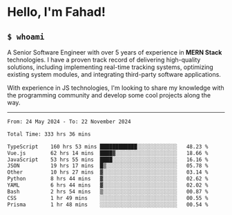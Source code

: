<h1>Hello, I'm Fahad!</h1>

<h2><code>$ whoami</code></h2>

A Senior Software Engineer with over 5 years of experience in **MERN Stack** technologies. I have a proven track record of delivering high-quality solutions, including implementing real-time tracking systems, optimizing existing system modules, and integrating third-party software applications.

With experience in JS technologies, I'm looking to share my knowledge with the programming community and develop some cool projects along the way.

---

<!--START_SECTION:waka-->

```txt
From: 24 May 2024 - To: 22 November 2024

Total Time: 333 hrs 36 mins

TypeScript    160 hrs 53 mins ████████████░░░░░░░░░░░░░   48.23 %
Vue.js        62 hrs 14 mins  ████▓░░░░░░░░░░░░░░░░░░░░   18.66 %
JavaScript    53 hrs 55 mins  ████░░░░░░░░░░░░░░░░░░░░░   16.16 %
JSON          19 hrs 17 mins  █▒░░░░░░░░░░░░░░░░░░░░░░░   05.78 %
Other         10 hrs 27 mins  ▓░░░░░░░░░░░░░░░░░░░░░░░░   03.14 %
Python        8 hrs 44 mins   ▓░░░░░░░░░░░░░░░░░░░░░░░░   02.62 %
YAML          6 hrs 44 mins   ▓░░░░░░░░░░░░░░░░░░░░░░░░   02.02 %
Bash          2 hrs 54 mins   ▒░░░░░░░░░░░░░░░░░░░░░░░░   00.87 %
CSS           1 hr 49 mins    ░░░░░░░░░░░░░░░░░░░░░░░░░   00.55 %
Prisma        1 hr 48 mins    ░░░░░░░░░░░░░░░░░░░░░░░░░   00.54 %
```

<!--END_SECTION:waka-->

<!--
**heyFahad/heyFahad** is a ✨ _special_ ✨ repository because its `README.md` (this file) appears on your GitHub profile.

Here are some ideas to get you started:

- 🔭 I’m currently working on ...
- 🌱 I’m currently learning ...
- 👯 I’m looking to collaborate on ...
- 🤔 I’m looking for help with ...
- 💬 Ask me about ...
- 📫 How to reach me: ...
- 😄 Pronouns: ...
- ⚡ Fun fact: ...
-->
